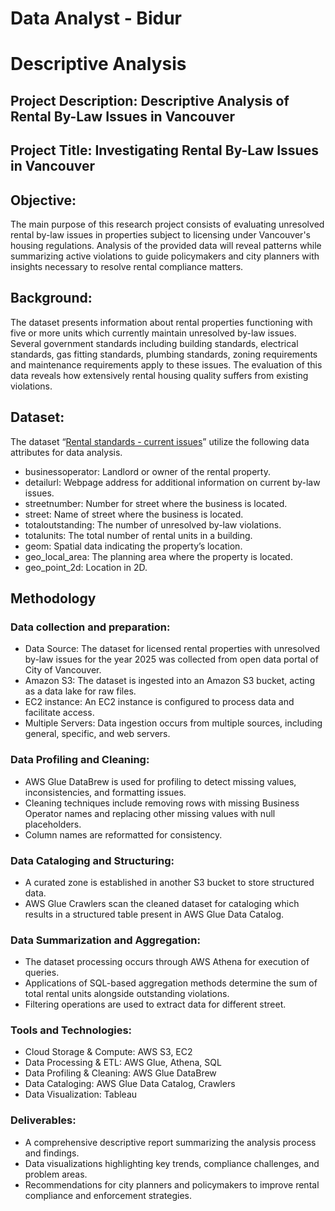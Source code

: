 
# Data Analyst - Bidur
# Descriptive Analysis
## Project Description: Descriptive Analysis of Rental By-Law Issues in Vancouver
## Project Title: Investigating Rental By-Law Issues in Vancouver
## Objective:
The main purpose of this research project consists of evaluating unresolved rental by-law issues in properties subject to licensing under Vancouver's housing regulations. Analysis of the provided data will reveal patterns while summarizing active violations to guide policymakers and city planners with insights necessary to resolve rental compliance matters.
## Background:
The dataset presents information about rental properties functioning with five or more units which currently maintain unresolved by-law issues. Several government standards including building standards, electrical standards, gas fitting standards, plumbing standards, zoning requirements and maintenance requirements apply to these issues. The evaluation of this data reveals how extensively rental housing quality suffers from existing violations.
## Dataset:
The dataset “[Rental standards - current issues](https://opendata.vancouver.ca/explore/dataset/rental-standards-current-issues/information/)” utilize the following data attributes for data analysis.
- businessoperator: Landlord or owner of the rental property.
-	detailurl: Webpage address for additional information on current by-law issues.
-	streetnumber: Number for street where the business is located.
-	street: Name of street where the business is located.
-	totaloutstanding: The number of unresolved by-law violations.
-	totalunits: The total number of rental units in a building.
-	geom: Spatial data indicating the property’s location.
-	geo_local_area: The planning area where the property is located.
-	geo_point_2d: Location in 2D. 
## Methodology
### Data collection and preparation:
-	Data Source: The dataset for licensed rental properties with unresolved by-law issues for the year 2025 was collected from open data portal of City of Vancouver.
-	Amazon S3: The dataset is ingested into an Amazon S3 bucket, acting as a data lake for raw files.
-	EC2 instance: An EC2 instance is configured to process data and facilitate access.
-	Multiple Servers: Data ingestion occurs from multiple sources, including general, specific, and web servers.
### Data Profiling and Cleaning:
-	AWS Glue DataBrew is used for profiling to detect missing values, inconsistencies, and formatting issues.
-	Cleaning techniques include removing rows with missing Business Operator names and replacing other missing values with null placeholders.
-	Column names are reformatted for consistency.
### Data Cataloging and Structuring:
- A curated zone is established in another S3 bucket to store structured data.
-	AWS Glue Crawlers scan the cleaned dataset for cataloging which results in a structured table present in AWS Glue Data Catalog.
### Data Summarization and Aggregation: 
-	The dataset processing occurs through AWS Athena for execution of queries.
-	Applications of SQL-based aggregation methods determine the sum of total rental units alongside outstanding violations. 
-	Filtering operations are used to extract data for different street.
### Tools and Technologies:
- Cloud Storage & Compute: AWS S3, EC2
- Data Processing & ETL: AWS Glue, Athena, SQL
- Data Profiling & Cleaning: AWS Glue DataBrew
- Data Cataloging: AWS Glue Data Catalog, Crawlers
- Data Visualization: Tableau
### Deliverables:
- A comprehensive descriptive report summarizing the analysis process and findings.
- Data visualizations highlighting key trends, compliance challenges, and problem areas.
- Recommendations for city planners and policymakers to improve rental compliance and enforcement strategies.
